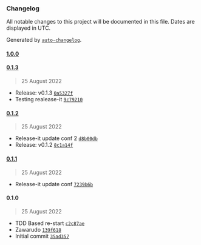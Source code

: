 ### Changelog

All notable changes to this project will be documented in this file. Dates are displayed in UTC.

Generated by [`auto-changelog`](https://github.com/CookPete/auto-changelog).

#### [1.0.0](https://github.com/antharuu/nonogram-resolver/compare/0.1.3...1.0.0)

#### [0.1.3](https://github.com/antharuu/nonogram-resolver/compare/0.1.2...0.1.3)

> 25 August 2022

- Release: v0.1.3 [`0a5327f`](https://github.com/antharuu/nonogram-resolver/commit/0a5327fe57b82ec7d66c31c6a50e6b6aa1f0d81b)
- Testing realease-it [`9c79210`](https://github.com/antharuu/nonogram-resolver/commit/9c79210b006e65359f7c20d11d471741049f4e06)

#### [0.1.2](https://github.com/antharuu/nonogram-resolver/compare/0.1.1...0.1.2)

> 25 August 2022

- Release-it update conf 2 [`d8b00db`](https://github.com/antharuu/nonogram-resolver/commit/d8b00db98bc3ce0ff6b78d99e214b97c52c4c7ba)
- Release: v0.1.2 [`8c1a14f`](https://github.com/antharuu/nonogram-resolver/commit/8c1a14f9b8df9d50cc20cd7b9b28998e685dd559)

#### [0.1.1](https://github.com/antharuu/nonogram-resolver/compare/0.1.0...0.1.1)

> 25 August 2022

- Release-it update conf [`7239b6b`](https://github.com/antharuu/nonogram-resolver/commit/7239b6bfe5ecf0128828995b9d65d6ecc5375cfb)

#### 0.1.0

> 25 August 2022

- TDD Based re-start [`c2c87ae`](https://github.com/antharuu/nonogram-resolver/commit/c2c87ae37f89850fc13e4b7139c7bf82875889bb)
- Zawarudo [`139f618`](https://github.com/antharuu/nonogram-resolver/commit/139f618571d7eb3fe6f6236ae87a0aead02706d3)
- Initial commit [`35ad357`](https://github.com/antharuu/nonogram-resolver/commit/35ad357b5499e65badb25c8c208697ae490e933a)
